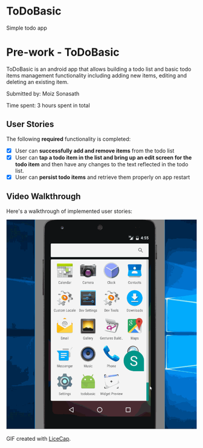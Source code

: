 # ToDoBasic
Simple todo app

# Pre-work - ToDoBasic

ToDoBasic is an android app that allows building a todo list and basic todo items management functionality including adding new items, editing and deleting an existing item.

Submitted by: Moiz Sonasath

Time spent: 3 hours spent in total

## User Stories

The following **required** functionality is completed:

* [X] User can **successfully add and remove items** from the todo list
* [X] User can **tap a todo item in the list and bring up an edit screen for the todo item** and then have any changes to the text reflected in the todo list.
* [X] User can **persist todo items** and retrieve them properly on app restart

## Video Walkthrough 

Here's a walkthrough of implemented user stories:

<img src='https://raw.githubusercontent.com/moizsonasath/ToDoBasic/master/ToDo_App_Basic.gif' title='Video Walkthrough' width='' alt='Video Walkthrough' />

GIF created with [LiceCap](http://www.cockos.com/licecap/).

